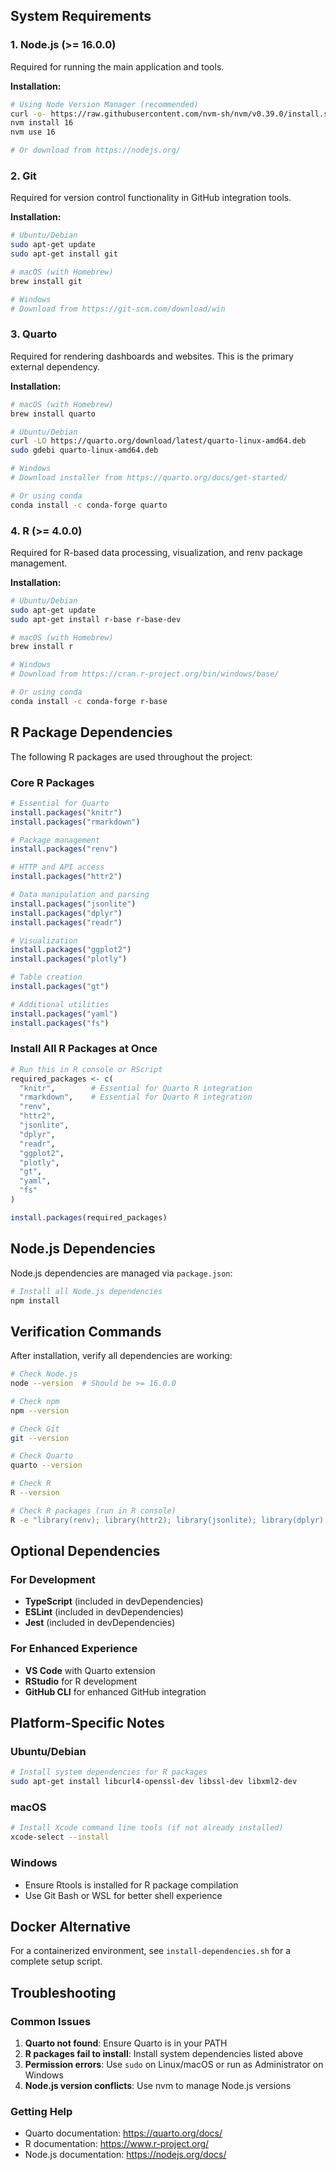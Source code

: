 
## System Requirements

### 1. Node.js (>= 16.0.0)
Required for running the main application and tools.

**Installation:**
```bash
# Using Node Version Manager (recommended)
curl -o- https://raw.githubusercontent.com/nvm-sh/nvm/v0.39.0/install.sh | bash
nvm install 16
nvm use 16

# Or download from https://nodejs.org/
```

### 2. Git
Required for version control functionality in GitHub integration tools.

**Installation:**
```bash
# Ubuntu/Debian
sudo apt-get update
sudo apt-get install git

# macOS (with Homebrew)
brew install git

# Windows
# Download from https://git-scm.com/download/win
```

### 3. Quarto
Required for rendering dashboards and websites. This is the primary external dependency.

**Installation:**
```bash
# macOS (with Homebrew)
brew install quarto

# Ubuntu/Debian
curl -LO https://quarto.org/download/latest/quarto-linux-amd64.deb
sudo gdebi quarto-linux-amd64.deb

# Windows
# Download installer from https://quarto.org/docs/get-started/

# Or using conda
conda install -c conda-forge quarto
```

### 4. R (>= 4.0.0)
Required for R-based data processing, visualization, and renv package management.

**Installation:**
```bash
# Ubuntu/Debian
sudo apt-get update
sudo apt-get install r-base r-base-dev

# macOS (with Homebrew)
brew install r

# Windows
# Download from https://cran.r-project.org/bin/windows/base/

# Or using conda
conda install -c conda-forge r-base
```

## R Package Dependencies

The following R packages are used throughout the project:

### Core R Packages
```r
# Essential for Quarto
install.packages("knitr")
install.packages("rmarkdown")

# Package management
install.packages("renv")

# HTTP and API access
install.packages("httr2")

# Data manipulation and parsing
install.packages("jsonlite")
install.packages("dplyr")
install.packages("readr")

# Visualization
install.packages("ggplot2")
install.packages("plotly")

# Table creation
install.packages("gt")

# Additional utilities
install.packages("yaml")
install.packages("fs")
```

### Install All R Packages at Once
```r
# Run this in R console or RScript
required_packages <- c(
  "knitr",        # Essential for Quarto R integration
  "rmarkdown",    # Essential for Quarto R integration  
  "renv",
  "httr2", 
  "jsonlite",
  "dplyr",
  "readr",
  "ggplot2",
  "plotly",
  "gt",
  "yaml",
  "fs"
)

install.packages(required_packages)
```

## Node.js Dependencies

Node.js dependencies are managed via `package.json`:

```bash
# Install all Node.js dependencies
npm install
```

## Verification Commands

After installation, verify all dependencies are working:

```bash
# Check Node.js
node --version  # Should be >= 16.0.0

# Check npm
npm --version

# Check Git
git --version

# Check Quarto
quarto --version

# Check R
R --version

# Check R packages (run in R console)
R -e "library(renv); library(httr2); library(jsonlite); library(dplyr); library(ggplot2); library(plotly); library(gt); cat('All R packages loaded successfully\n')"
```

## Optional Dependencies

### For Development
- **TypeScript** (included in devDependencies)
- **ESLint** (included in devDependencies)
- **Jest** (included in devDependencies)

### For Enhanced Experience
- **VS Code** with Quarto extension
- **RStudio** for R development
- **GitHub CLI** for enhanced GitHub integration

## Platform-Specific Notes

### Ubuntu/Debian
```bash
# Install system dependencies for R packages
sudo apt-get install libcurl4-openssl-dev libssl-dev libxml2-dev
```

### macOS
```bash
# Install Xcode command line tools (if not already installed)
xcode-select --install
```

### Windows
- Ensure Rtools is installed for R package compilation
- Use Git Bash or WSL for better shell experience

## Docker Alternative

For a containerized environment, see `install-dependencies.sh` for a complete setup script.

## Troubleshooting

### Common Issues

1. **Quarto not found**: Ensure Quarto is in your PATH
2. **R packages fail to install**: Install system dependencies listed above
3. **Permission errors**: Use `sudo` on Linux/macOS or run as Administrator on Windows
4. **Node.js version conflicts**: Use nvm to manage Node.js versions

### Getting Help

- Quarto documentation: https://quarto.org/docs/
- R documentation: https://www.r-project.org/
- Node.js documentation: https://nodejs.org/docs/
